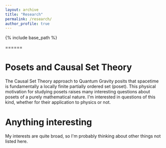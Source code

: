 ```yaml
---
layout: archive
title: "Research"
permalink: /research/
author_profile: true
---
```


{% include base_path %}

======

Posets and Causal Set Theory
======

The Causal Set Theory approach to Quantum Gravity posits that spacetime is fundamentally a locally finite partially ordered set (poset).  This physical motivation for studying posets raises many interesting questions about posets of a purely mathematical nature.  I'm interested in questions of this kind, whether for their application to physics or not.

Anything interesting
======

My interests are quite broad, so I'm probably thinking about other things not listed here.